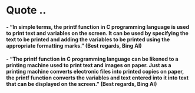 # Quote ..

#### - “In simple terms, the printf function in C programming language is used to print text and variables on the screen. It can be used by specifying the text to be printed and adding the variables to be printed using the appropriate formatting marks.” (Best regards, Bing AI)

#### - “The printf function in C programming language can be likened to a printing machine used to print text and images on paper. Just as a printing machine converts electronic files into printed copies on paper, the printf function converts the variables and text entered into it into text that can be displayed on the screen.” (Best regards, Bing AI)
